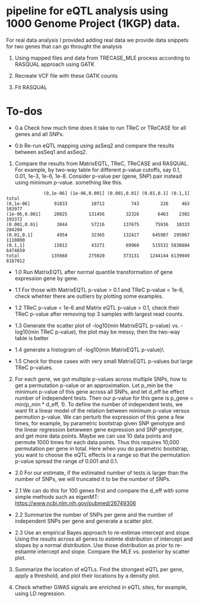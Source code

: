 # pipeline for eQTL analysis using 1000 Genome Project (1KGP) data. 
For real data analysis I provided adding real data we provide data snippets for two genes that can go throught the analysis

1. Using mapped files and data from TRECASE_MLE process according to RASQUAL approach using GATK

2. Recreate VCF file with these GATK counts

3. Fit RASQUAL

# To-dos

+ 0.a Check how much time does it take to run TReC or TReCASE for all genes and all SNPs. 

+ 0.b Re-run eQTL mapping using asSeq2 and compare the results between asSeq1 and asSeq2. 

1. Compare the results from MatrixEQTL, TReC, TReCASE and RASQUAL. For example, by two-way table for different p-value cutoffs, say 0.1, 0.01, 1e-3, 1e-6, 1e-8. Consider p-value per (gene, SNP) pair instead using minimum p-value. something like this. 

```
              (0,1e-06] (1e-06,0.001] (0.001,0.01] (0.01,0.1] (0.1,1]   total
(0,1e-06]         91833         10712          743        226     463  103977
(1e-06,0.001]     20825        131456        32326       6463    2302  193372
(0.001,0.01]       3044         57216       137675      75936   10333  284204
(0.01,0.1]         4954         32365       132427     645987  295067 1110800
(0.1,1]           15012         43271        69960     515532 5830884 6474659
total            135668        275020       373131    1244144 6139049 8167012
```

+ 1.0 Run MatrixEQTL after normal quantile transformation of gene expression gene by gene. 

+ 1.1 For those with MatrixEQTL p-value > 0.1 and TReC p-value < 1e-6, check whehter there are outliers by plotting some examples. 

+ 1.2 TReC p-value < 1e-6 and Matrix eQTL p-value > 0.1, check their TReC p-value after removing top 3 samples with largest read counts. 

+ 1.3 Generate the scatter plot of -log10(min MatrixEQTL p-value) vs. -log10(min TReC p-value), the plot may be messy, then the two-way table is better

+ 1.4 generate a histogram of -log10(min MatrixEQTL p-value)\

+ 1.5 Check for those cases with very small MatrixEQTL p-values but large TReC p-values. 


2. For each gene, we got multiple p-values across multiple SNPs, how to get a permutation p-value or an approximation. Let p_min be the minimum p-value of this gene across all SNPs, and let d_eff be effect number of independent tests. Then our p-value for this gene is p_gene = min(p_min * d_eff, 1). To define the number of independent tests, we want fit a linear model of the relation between minimum p-value versus permution p-value. We can perturb the expression of this gene a few times, for example, by parametric bootstrap given SNP genotype and the linear regression betwween gene expression and SNP genotype, and get more data points. Maybe we can use 10 data points and permute 1000 times for each data points. Thus this requires 10,000 permutation per gene in total. Here when you do parametric bootstrap, you want to choose the eQTL effects in a range so that the permutation p-value spread the range of 0.001 and 0.1. 

+ 2.0 For our estimate, if the estimated number of tests is larger than the number of SNPs, we will truncated it to be the number of SNPs. 

+ 2.1 We can do this for 100 genes first and compare the d_eff with some simple methods such as eigenMT: https://www.ncbi.nlm.nih.gov/pubmed/26749306 

+ 2.2 Summarize the number of SNPs per gene and the number of independent SNPs per gene and generate a scatter plot. 

+ 2.3 Use an empirical Bayes approach to re-estimae intercept and slope. Using the results across all genes to estimte distribution of intercept and slopes by a normal distribution. Use those distribution as prior to re-estiamte intercept and slope. Compare the MLE vs. posterior by scatter plot. 

3. Summarize the location of eQTLs. Find the strongest eQTL per gene, apply a threshold, and plot their locations by a density plot. 

4. Check whether GWAS signals are enriched in eQTL sites, for example, using LD regression. 
